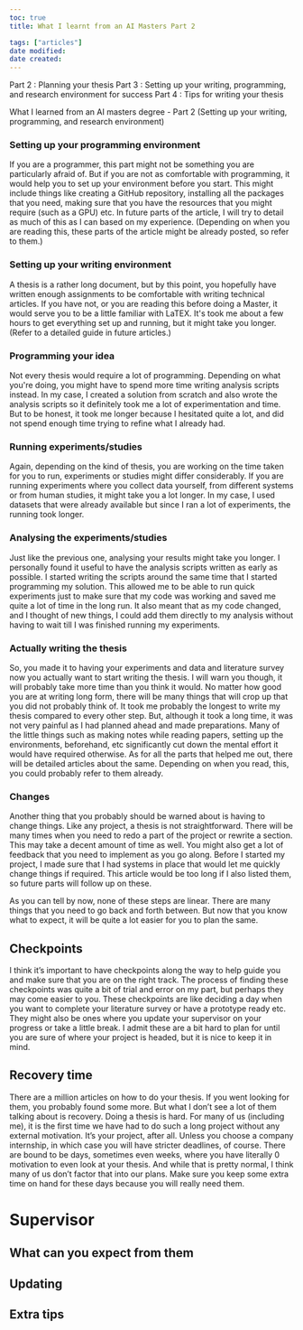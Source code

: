 ```yaml
---
toc: true
title: What I learnt from an AI Masters Part 2

tags: ["articles"]
date modified: 
date created: 
---
```

Part 2 : Planning your thesis
Part 3 : Setting up your writing, programming, and research environment for success
Part 4 : Tips for writing your thesis


What I learned from an AI masters degree - Part 2 (Setting up your writing, programming, and research environment)


### Setting up your programming environment 
If you are a programmer, this part might not be something you are particularly afraid of. But if you are not as comfortable with programming, it would help you to set up your environment before you start. This might include things like creating a GitHub repository, installing all the packages that you need, making sure that you have the resources that you might require (such as a GPU) etc. In future parts of the article, I will try to detail as much of this as I can based on my experience. (Depending on when you are reading this, these parts of the article might be already posted, so refer to them.)

### Setting up your writing environment
A thesis is a rather long document, but by this point, you hopefully have written enough assignments to be comfortable with writing technical articles. If you have not, or you are reading this before doing a Master, it would serve you to be a little familiar with LaTEX. It's took me about a few hours to get everything set up and running, but it might take you longer. (Refer to a detailed guide in future articles.)

### Programming your idea
Not every thesis would require a lot of programming. Depending on what you're doing, you might have to spend more time writing analysis scripts instead. In my case, I created a solution from scratch and also wrote the analysis scripts so it definitely took me a lot of experimentation and time. But to be honest, it took me longer because I hesitated quite a lot, and did not spend enough time trying to refine what I already had. 

### Running experiments/studies
Again, depending on the kind of thesis, you are working on the time taken for you to run, experiments or studies might differ considerably. If you are running experiments where you collect data yourself, from different systems or from human studies, it might take you a lot longer. In my case, I used datasets that were already available but since I ran a lot of experiments, the running took longer. 

### Analysing the experiments/studies
Just like the previous one, analysing your results might take you longer. I personally found it useful to have the analysis scripts written as early as possible. I started writing the scripts around the same time that I started programming my solution. This allowed me to be able to run quick experiments just to make sure that my code was working and saved me quite a lot of time in the long run. It also meant that as my code changed, and I thought of new things, I could add them directly to my analysis without having to wait till I was finished running my experiments.

### Actually writing the thesis
So, you made it to having your experiments and data and literature survey now you actually want to start writing the thesis. I will warn you though, it will probably take more time than you think it would. No matter how good you are at writing long form, there will be many things that will crop up that you did not probably think of. It took me probably the longest to write my thesis compared to every other step. But, although it took a long time, it was not very painful as I had planned ahead and made preparations. Many of the little things such as making notes while reading papers, setting up the environments, beforehand, etc significantly cut down the mental effort it would have required otherwise. 
As for all the parts that helped me out, there will be detailed articles about the same. Depending on when you read, this, you could probably refer to them already.

### Changes
Another thing that you probably should be warned about is having to change things. Like any project, a thesis is not straightforward. There will be many times when you need to redo a part of the project or rewrite a section. This may take a decent amount of time as well. You might also get a lot of feedback that you need to implement as you go along. 
Before I started my project, I made sure that I had systems in place that would let me quickly change things if required. This article would be too long if I also listed them, so future parts will follow up on these.

As you can tell by now, none of these steps are linear. There are many things that you need to go back and forth between. But now that you know what to expect, it will be quite a lot easier for you to plan the same.

## Checkpoints
I think it’s important to have checkpoints along the way to help guide you and make sure that you are on the right track. The process of finding these checkpoints was quite a bit of trial and error on my part, but perhaps they may come easier to you. 
These checkpoints are like deciding a day when you want to complete your literature survey or have a prototype ready etc. They might also be ones where you update your supervisor on your progress or take a little break.
I admit these are a bit hard to plan for until you are sure of where your project is headed, but it is nice to keep it in mind.

## Recovery time
There are a million articles on how to do your thesis. If you went looking for them, you probably found some more. But what I don’t see a lot of them talking about is recovery.
Doing a thesis is hard. For many of us (including me), it is the first time we have had to do such a long project without any external motivation. It’s your project, after all. Unless you choose a company internship, in which case you will have stricter deadlines, of course. There are bound to be days, sometimes even weeks, where you have literally 0 motivation to even look at your thesis. 
And while that is pretty normal, I think many of us don’t factor that into our plans. Make sure you keep some extra time on hand for these days because you will really need them. 
# Supervisor

## What can you expect from them

## Updating

## Extra tips